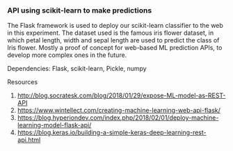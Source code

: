 ### API using scikit-learn to make predictions 

The Flask framework is used to deploy our scikit-learn classifier to the web in this experiment. The dataset used is the famous iris flower dataset, in which petal length, width and sepal length are used to predict the class of Iris flower. Mostly a proof of concept for web-based ML prediction APIs, to develop more complex ones in the future.

Dependencies: Flask, scikit-learn, Pickle, numpy 


Resources 
1. http://blog.socratesk.com/blog/2018/01/29/expose-ML-model-as-REST-API
2. https://www.wintellect.com/creating-machine-learning-web-api-flask/
3. https://blog.hyperiondev.com/index.php/2018/02/01/deploy-machine-learning-model-flask-api/ 
4. https://blog.keras.io/building-a-simple-keras-deep-learning-rest-api.html